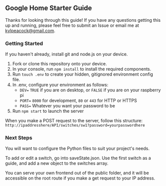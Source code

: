 ## Google Home Starter Guide
Thanks for looking through this guide! If you have any questions getting this up and running, please feel free to submit an Issue or email me at kylpeacock@gmail.com. 

### Getting Started
If you haven't already, install git and node.js on your device.

1. Fork or clone this repository onto your device. 
2. In your console, run `npm install` to install the required components.
3. Run `touch .env` to create your hidden, gitignored environment config file.
4. In .env, configure your environment as follows:
    * `DEV=`  `TRUE` if you are on desktop, or `FALSE` if you are on your raspberry pi
    * `PORT=` `8000` for development, `80` or `443` for HTTP or HTTPS
    * `PASS=` Whatever you want your password to be
5. Run `npm start` to launch the server

When you make a POST request to the server, follow this structure: 
`http://ipaddresshere/API/switches/sw1?password=yourpasswordhere`

### Next Steps
You will want to configure the Python files to suit your project's needs. 

To add or edit a switch, go into saveState.json. Use the first switch as a guide, and add a new object to the switches array. 

You can serve your own frontend out of the public folder, and it will be accessible on the root route if you make a get request to your IP address. 